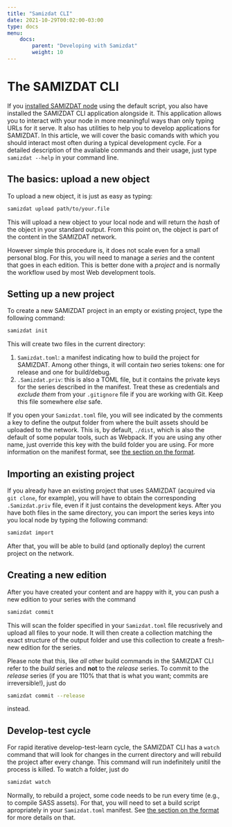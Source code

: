 ```yaml
---
title: "Samizdat CLI"
date: 2021-10-29T00:02:00-03:00
type: docs
menu:
    docs:
        parent: "Developing with Samizdat"
        weight: 10
---
```


# The SAMIZDAT CLI

If you [installed SAMIZDAT node](/install) using the default script, you also have installed the SAMIZDAT CLI application alongside it. This application allows you to interact with your node in more meaningful ways than only typing URLs for it serve. It also has utilities to help you to develop applications for SAMIZDAT. In this article, we will cover the basic comands with which you should interact most often during a typical development cycle. For a detailed description of the avaliable commands and their usage, just type `samizdat --help` in your command line.

## The basics: upload a new object

To upload a new object, it is just as easy as typing:
```sh
samizdat upload path/to/your.file
```
This will upload a new object to your local node and will return the _hash_ of the object in your standard output. From this point on, the object is part of the content in the SAMIZDAT network.

However simple this procedure is, it does not scale even for a small personal blog. For this, you will need to manage a _series_ and the content that goes in each edition. This is better done with a _project_ and is normally the workflow used by most Web development tools. 

## Setting up a new project

To create a new SAMIZDAT project in an empty or existing project, type the following command:
```sh
samizdat init
```
This will create two files in the current directory:
1. `Samizdat.toml`: a manifest indicating how to build the project for SAMIZDAT. Among other things, it will contain _two_ series tokens: one for release and one for build/debug.
2. `.Samizdat.priv`: this is also a TOML file, but it contains the private keys for the series described in the manifest. Treat these as credentials and _exclude them_ from your `.gitignore` file if you are working with Git. Keep this file somewhere _else_ safe.

If you open your `Samizdat.toml` file, you will see indicated by the comments a key to define the output folder from where the built assets should be uploaded to the network. This is, by default, `./dist`, which is also the default of some popular tools, such as Webpack. If you are using any other name, just override this key with the build folder you are using. For more information on the manifest format, see [the section on the format](../samizdat-manifest). 

## Importing an existing project

If you already have an existing project that uses SAMIZDAT (acquired via `git clone`, for example), you will have to obtain the corresponding `.Samizdat.priv` file, even if it just contains the development keys. After you have both files in the same directory, you can import the series keys into you local node by typing the following command:
```sh
samizdat import
```
After that, you will be able to build (and optionally deploy) the current project on the network.

## Creating a new edition

After you have created your content and are happy with it, you can push a new edition to your series with the command
```sh
samizdat commit
```
This will scan the folder specified in your `Samizdat.toml` file recusrively and upload all files to your node. It will then create a collection matching the exact structure of the output folder and use this collection to create a fresh-new edition for the series. 

Please note that this, like _all_ other build commands in the SAMIZDAT CLI refer to the _build_ series and **not** to the _release_ series. To commit to the _release_ series (if you are 110% that that is what you want; commits are irreversible!), just do
```sh
samizdat commit --release
```
instead.

## Develop-test cycle

For rapid iterative develop-test-learn cycle, the SAMIZDAT CLI has a `watch` command that will look for changes in the current directory and will rebuild the project after every change. This command will run indefinitely unitil the process is killed. To watch a folder, just do
```sh
samizdat watch
```
Normally, to rebuild a project, some code needs to be run every time (e.g., to compile SASS assets). For that, you will need to set a build script apropriately in your `Samizdat.toml` manifest. See [the section on the format](../samizdat-manifest) for more details on that.

